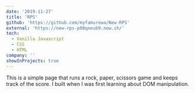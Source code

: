 ```yaml
---
date: '2019-11-27'
title: 'RPS'
github: 'https://github.com/myfamurewa/New-RPS'
external: 'https://new-rps-p08qneub9.now.sh/'
tech:
  - Vanilla Javascript
  - CSS
  - HTML
company: ''
showInProjects: true
---
```


This is a simple page that runs a rock, paper, scissors game and keeps track of the score. I built when I was first learning about DOM manipulation.
